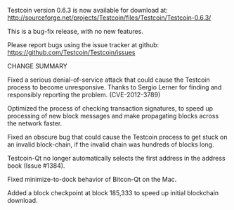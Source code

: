Testcoin version 0.6.3 is now available for download at:
  http://sourceforge.net/projects/Testcoin/files/Testcoin/Testcoin-0.6.3/

This is a bug-fix release, with no new features.

Please report bugs using the issue tracker at github:
  https://github.com/Testcoin/Testcoin/issues

CHANGE SUMMARY

Fixed a serious denial-of-service attack that could cause the
Testcoin process to become unresponsive. Thanks to Sergio Lerner
for finding and responsibly reporting the problem. (CVE-2012-3789)

Optimized the process of checking transaction signatures, to
speed up processing of new block messages and make propagating
blocks across the network faster.

Fixed an obscure bug that could cause the Testcoin process to get
stuck on an invalid block-chain, if the invalid chain was
hundreds of blocks long.

Testcoin-Qt no longer automatically selects the first address
in the address book (Issue #1384).

Fixed minimize-to-dock behavior of Bitcon-Qt on the Mac.

Added a block checkpoint at block 185,333 to speed up initial
blockchain download.
